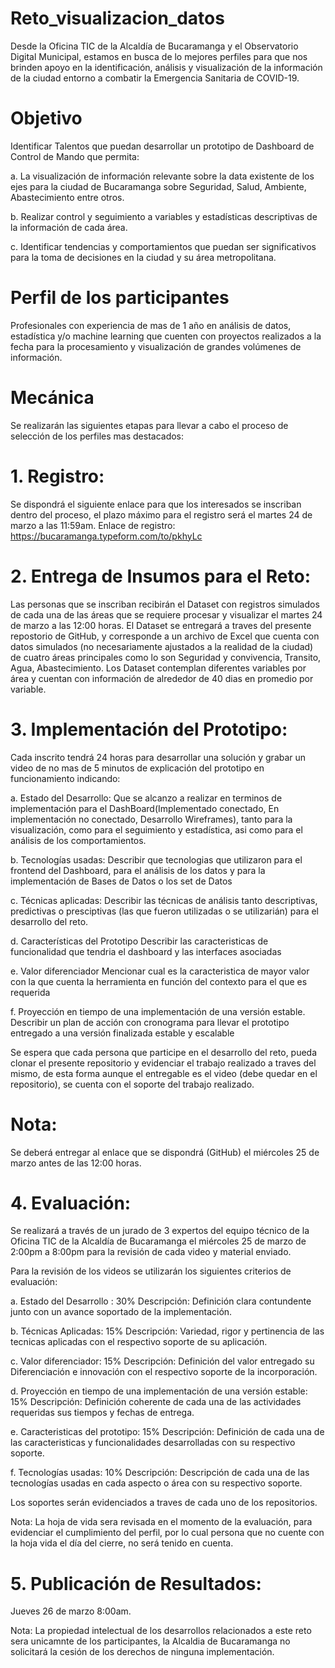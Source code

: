 # Reto_visualizacion_datos
Desde la Oficina TIC de la Alcaldía de Bucaramanga y el Observatorio Digital Municipal, estamos en busca de lo mejores perfiles para que nos brinden apoyo en la identificación, análisis y visualización de la información de la ciudad entorno a combatir la Emergencia Sanitaria de COVID-19.

# Objetivo
Identificar Talentos que puedan desarrollar un prototipo de Dashboard de Control de Mando que permita:

a.	La visualización de información relevante sobre la data existente de los ejes para la ciudad de Bucaramanga sobre Seguridad, Salud, Ambiente,  Abastecimiento entre otros.

b.	Realizar control y seguimiento a variables y estadísticas descriptivas de la información de cada área.

c.	Identificar tendencias y comportamientos que puedan ser significativos para la toma de decisiones en la ciudad y su área metropolitana.

# Perfil de los participantes 
Profesionales con experiencia de mas de 1 año en análisis de datos, estadística y/o machine learning que cuenten con proyectos realizados a la fecha para la procesamiento y visualización de grandes volúmenes de información.

# Mecánica 
Se realizarán las siguientes etapas para llevar a cabo el proceso de selección de los perfiles mas destacados:

# 1.	Registro: 
Se dispondrá el siguiente enlace para que los interesados se inscriban dentro del proceso, el plazo máximo para el registro será el martes 24 de marzo a las 11:59am.
Enlace de registro: https://bucaramanga.typeform.com/to/pkhyLc

# 2.	Entrega de Insumos para el Reto: 
Las personas que se inscriban recibirán el Dataset con registros simulados de cada una de las áreas que se requiere procesar y visualizar el martes 24 de marzo a las 12:00 horas.
El Dataset se entregará a traves del presente repostorio de GitHub, y corresponde a un archivo de Excel que cuenta con datos simulados (no necesariamente ajustados a la realidad de la ciudad) de cuatro áreas principales como lo son Seguridad y convivencia, Transito, Agua, Abastecimiento. Los Dataset contemplan diferentes variables por área y cuentan con información de alrededor de 40 dias en promedio por variable. 

# 3.	Implementación del Prototipo: 
Cada inscrito tendrá 24 horas para desarrollar una solución y grabar un video de no mas de 5 minutos de explicación del prototipo en funcionamiento indicando:

  a.	Estado del Desarrollo: 
Que se alcanzo a realizar en terminos de implementación para el DashBoard(Implementado conectado, En implementación no conectado, Desarrollo Wireframes), tanto para la visualización, como para el seguimiento y estadística, asi como para el análisis de los comportamientos.

  b. Tecnologías usadas: 
Describir que tecnologias que utilizaron para el frontend del Dashboard, para el análisis de los datos y para la implementación de Bases de Datos o los set de Datos 

  c.	Técnicas aplicadas: 
Describir las técnicas de análisis tanto descriptivas, predictivas o presciptivas (las que fueron utilizadas o se utilizarián) para el desarrollo del reto.

  d.	Características del Prototipo
Describir las caracteristicas de funcionalidad que tendria el dashboard y las interfaces asociadas

  e.	Valor diferenciador
Mencionar cual es la caracteristica de mayor valor con la que cuenta la herramienta en función del contexto para el que es requerida

  f.	Proyección en tiempo de una implementación de una versión estable.
Describir un plan de acción con cronograma para llevar el prototipo entregado a una versión finalizada estable y escalable

Se espera que cada persona que participe en el desarrollo del reto, pueda clonar el presente repositorio y evidenciar el trabajo realizado a traves del mismo, de esta forma aunque el entregable es el video (debe quedar en el repositorio), se cuenta con el soporte del trabajo realizado. 

# Nota: 
Se deberá entregar al enlace que se dispondrá (GitHub) el miércoles 25 de marzo antes de las 12:00 horas.

# 4.	Evaluación: 
Se realizará a través de un jurado de 3 expertos del equipo técnico de la Oficina TIC de la Alcaldía de Bucaramanga el miércoles 25 de marzo de 2:00pm a 8:00pm para la revisión de cada video y material enviado.


Para la revisión de los videos se utilizarán los siguientes criterios de evaluación: 

a. Estado del Desarrollo : 30% 
Descripción: Definición  clara contundente junto con un avance soportado de la implementación.

b. Técnicas Aplicadas: 15% 
Descripción: Variedad, rigor y pertinencia de las tecnicas aplicadas con el respectivo soporte de su aplicación.

c. Valor diferenciador: 15% 
Descripción: Definición del valor entregado su Diferenciación e innovación con el respectivo soporte de la incorporación.

d. Proyección en tiempo de una implementación de una versión estable: 15%
Descripción: Definición coherente  de cada una de las actividades requeridas sus tiempos y fechas de entrega.

e. Caracteristicas del prototipo: 15%
Descripción: Definición de cada una de las caracteristicas y funcionalidades desarrolladas con su respectivo soporte.

f. Tecnologías usadas: 10%
Descripción: Descripción de cada una de las tecnologías usadas en cada aspecto o área con su respectivo soporte.

Los soportes serán evidenciados a traves de cada uno de los repositorios.

Nota: La hoja de vida sera revisada en el momento de la evaluación, para evidenciar el cumplimiento del perfil, por lo cual persona que no cuente con la hoja vida el día del cierre, no será tenido en cuenta.

# 5.	Publicación de Resultados: 
Jueves 26 de marzo 8:00am.

Nota: La propiedad intelectual de los desarrollos relacionados a este reto sera unicamnte de los participantes, la Alcaldia de Bucaramanga no solicitará la cesión de los derechos de ninguna implementación.
